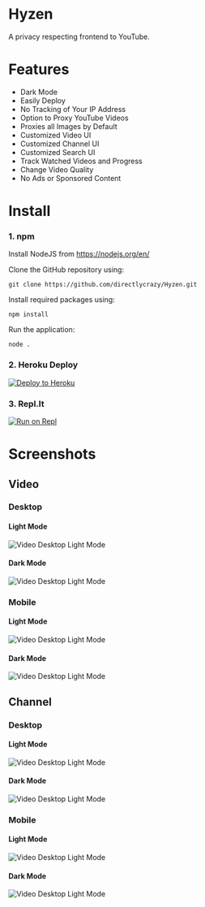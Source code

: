 # Hyzen
A privacy respecting frontend to YouTube.

# Features
* Dark Mode
* Easily Deploy
* No Tracking of Your IP Address
* Option to Proxy YouTube Videos
* Proxies all Images by Default
* Customized Video UI
* Customized Channel UI
* Customized Search UI
* Track Watched Videos and Progress
* Change Video Quality
* No Ads or Sponsored Content

# Install
### 1. npm

Install NodeJS from https://nodejs.org/en/

Clone the GitHub repository using:
```
git clone https://github.com/directlycrazy/Hyzen.git
```

Install required packages using:

```
npm install
```

Run the application:

```
node .
```

### 2. Heroku Deploy

[![Deploy to Heroku](https://www.herokucdn.com/deploy/button.svg)](https://heroku.com/deploy?template=https://github.com/directlycrazy/Hyzen)

### 3. Repl.It

[![Run on Repl](https://replit.com/badge/github/directlycrazy/Hyzen)](https://replit.com/github/directlycrazy/Hyzen)

# Screenshots

## Video

### Desktop

#### Light Mode

![Video Desktop Light Mode](/docs/desktop_video_light.png)
#### Dark Mode

![Video Desktop Light Mode](/docs/desktop_video_dark.png)

### Mobile

#### Light Mode

![Video Desktop Light Mode](/docs/mobile_video_light.png)

#### Dark Mode

![Video Desktop Light Mode](/docs/mobile_video_dark.png)

## Channel

### Desktop

#### Light Mode

![Video Desktop Light Mode](/docs/desktop_channel_light.png)
#### Dark Mode

![Video Desktop Light Mode](/docs/desktop_channel_dark.png)

### Mobile

#### Light Mode

![Video Desktop Light Mode](/docs/mobile_channel_light.png)

#### Dark Mode

![Video Desktop Light Mode](/docs/mobile_channel_dark.png)